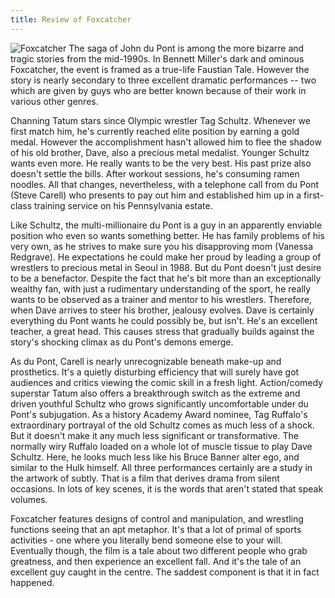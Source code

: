 ```yaml
---
title: Review of Foxcatcher
---
```

![Foxcatcher](./img/Foxcatcher.jpg)
The saga of John du Pont is among the more bizarre and tragic stories from the mid-1990s. In Bennett Miller's dark and ominous Foxcatcher, the event is framed as a true-life Faustian Tale. However the story is nearly secondary to three excellent dramatic performances -- two which are given by guys who are better known because of their work in various other genres.

Channing Tatum stars since Olympic wrestler Tag Schultz. Whenever we first match him, he's currently reached elite position by earning a gold medal. However the accomplishment hasn't allowed him to flee the shadow of his old brother, Dave, also a precious metal medalist. Younger Schultz wants even more. He really wants to be the very best. His past prize also doesn't settle the bills. After workout sessions, he's consuming ramen noodles. All that changes, nevertheless, with a telephone call from du Pont (Steve Carell) who presents to pay out him and established him up in a first-class training service on his Pennsylvania estate.

Like Schultz, the multi-millionaire du Pont is a guy in an apparently enviable position who even so wants something better. He has family problems of his very own, as he strives to make sure you his disapproving mom (Vanessa Redgrave). He expectations he could make her proud by leading a group of wrestlers to precious metal in Seoul in 1988. But du Pont doesn't just desire to be a benefactor. Despite the fact that he's bit more than an exceptionally wealthy fan, with just a rudimentary understanding of the sport, he really wants to be observed as a trainer and mentor to his wrestlers. Therefore, when Dave arrives to steer his brother, jealousy evolves. Dave is certainly everything du Pont wants he could possibly be, but isn't. He's an excellent teacher, a great head. This causes stress that gradually builds against the story's shocking climax as du Pont's demons emerge.

As du Pont, Carell is nearly unrecognizable beneath make-up and prosthetics. It's a quietly disturbing efficiency that will surely have got audiences and critics viewing the comic skill in a fresh light. Action/comedy superstar Tatum also offers a breakthrough switch as the extreme and driven youthful Schultz who grows significantly uncomfortable under du Pont's subjugation. As a history Academy Award nominee, Tag Ruffalo's extraordinary portrayal of the old Schultz comes as much less of a shock. But it doesn't make it any much less significant or transformative. The normally wiry Ruffalo loaded on a whole lot of muscle tissue to play Dave Schultz. Here, he looks much less like his Bruce Banner alter ego, and similar to the Hulk himself. All three performances certainly are a study in the artwork of subtly. That is a film that derives drama from silent occasions. In lots of key scenes, it is the words that aren't stated that speak volumes.

Foxcatcher features designs of control and manipulation, and wrestling functions seeing that an apt metaphor. It's that a lot of primal of sports activities - one where you literally bend someone else to your will. Eventually though, the film is a tale about two different people who grab greatness, and then experience an excellent fall. And it's the tale of an excellent guy caught in the centre. The saddest component is that it in fact happened.
